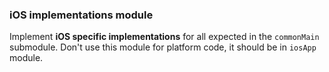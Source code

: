 ### iOS implementations module
Implement **iOS specific implementations** for all expected in the `commonMain` submodule.
Don't use this module for platform code, it should be in `iosApp` module. 
